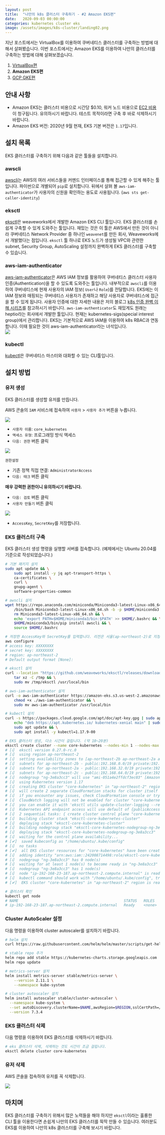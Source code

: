 ```yaml
---
layout: post
title:  "나만의 k8s 클러스터 구축하기 - #2 Amazon EKS편"
date:   2020-09-03 00:00:00
categories: kubernetes cluster eks
image: /assets/images/k8s-cluster/landing02.png
---
```

지난 포스트에서는 VirtualBox를 이용하여 쿠버네티스 클러스터를 구축하는 방법에 대해서 살펴봤습니다. 이번 포스트에서는 Amazon EKS를 이용하여 나만의 클러스터를 구축하는 방법에 대해 살펴보겠습니다.

1. [VirtualBox편](/kubernetes/cluster/virtualbox/2020/08/31/k8s-virtualbox/)
2. **Amazon EKS편**
3. [GCP GKE편](/kubernetes/cluster/gke/2020/09/04/k8s-gke/)


## 안내 사항

- Amazon EKS는 클러스터 비용으로 시간당 $0.10, 워커 노드 비용으로 [EC2 비용](https://aws.amazon.com/ec2/pricing)이 청구됩니다. 유의하시기 바랍니다. 테스트 목적이라면 구축 후 바로 삭제하시기 바랍니다.
- Amazon EKS 버전: 2020년 9월 현재, EKS 기본 버전은 `1.17`입니다.

## 설치 목록

EKS 클러스터를 구축하기 위해 다음과 같은 툴들을 설치합니다.

### awscli
[awscli](https://aws.amazon.com/cli/)는 AWS의 여러 서비스들을 커멘드 인터페이스를 통해 접근할 수 있게 해주는 툴입니다. 파이썬으로 개별되어 `pip`로 설치합니다. 뒤에서 살펴 볼 `aws-iam-authenticator`가 사용자의 신원을 확인하는 용도로 사용됩니다. (`aws sts get-caller-identity`)

### eksctl
[eksctl](https://github.com/weaveworks/eksctl)은 weaveworks에서 개발한 Amazon EKS CLI 툴입니다. EKS 클러스터를 손쉽게 구축할 수 있게 도와주는 툴입니다. 재밌는 것은 이 툴은 AWS에서 만든 것이 아니라 쿠버네티스 Network Provider 중 하나인 `weavenet`를 만든 회사, Weaveworks에서 개발했다는 점입니다. `eksctl` 툴 하나로 EKS 노드가 생성될 VPC와 관련한 subnet, Security Group, AutoScaling 설정까지 완벽하게 EKS 클러스터를 구축할 수 있습니다.

### aws-iam-authenticator
[aws-iam-authenticator](https://github.com/kubernetes-sigs/aws-iam-authenticator)은 AWS IAM 정보를 활용하여 쿠버네티스 클러스터 사용자 인증(Authentication)을 할 수 있도록 도와주는 툴입니다. 내부적으로 `awscli`를 이용하여 쿠버네티스에 현재 사용자의 IAM 정보( `User`나 `Role`)를 전달합니다. EKS에는 이 IAM 정보와 매핑되는 쿠버네티스 사용자가 존재하고 해당 사용자로 쿠버네티스에 접근을 할 수 있게 됩니다. 사용자 인증에 대한 자세한 내용은 저의 블로그 [k8s 인증 완벽 이해 시리즈](https://coffeewhale.com/kubernetes/authentication/x509/2020/05/02/auth01)를 참고하시기 바랍니다. `aws-iam-authenticator`도 재밌게도 원래는 heptio라는 회사에서 개발한 툴입니다. 현재는 kubernetes-sigs(special interest group)에서 관리합니다.
EKS는 기본적으로 AWS IAM을 이용하여 k8s RBAC과 연동합니다. 이때 필요한 것이 aws-iam-authenticator라는 녀석입니다.  
![](https://docs.aws.amazon.com/eks/latest/userguide/images/eks-iam.png)

### kubectl
[kubectl](https://kubernetes.io/docs/tasks/tools/install-kubectl)은 쿠버네티스 마스터와 대화할 수 있는 CLI툴입니다.

## 설치 방법

### 유저 생성

EKS 클러스터를 생성할 유저를 만듭니다.

AWS 콘솔의 `IAM` 서비스에 접속하여 `사용자` > `사용자 추가` 버튼을 누릅니다.

![](/assets/images/k8s-cluster/02-01.png)

- `사용자 이름`: `core_kubernetes`
- `액세스 유형`: 프로그래밍 방식 액세스
- `다음: 권한` 버튼 클릭

![](/assets/images/k8s-cluster/02-02.png)

`권한설정`

- 기존 정책 직접 연결: `AdministratorAccess`
- `다음: 태크` 버튼 클릭

**매우 강력한 권한이니 유의하시기 바랍니다.**

- `다음: 검토` 버튼 클릭
- `사용자 만들기` 버튼 클릭

![](/assets/images/k8s-cluster/02-03.png)

- `AccessKey`, `SecretKey`를 저장합니다.

### EKS 클러스터 구축

EKS 클러스터 생성 명령을 실행할 서버를 접속합니다. (예제에서는 Ubuntu 20.04를 기준으로 작성되었습니다.)


```bash
# 기본 패키지 설치
sudo apt update && \
    sudo apt install -y jq apt-transport-https \
    ca-certificates \
    curl \
    gnupg-agent \
    software-properties-common 

# awscli 설치
wget https://repo.anaconda.com/miniconda/Miniconda3-latest-Linux-x86_64.sh && \
    /bin/bash Miniconda3-latest-Linux-x86_64.sh -b -p $HOME/miniconda3 && \
    rm Miniconda3-latest-Linux-x86_64.sh && \
    echo 'export PATH=$HOME/miniconda3/bin:$PATH' >> $HOME/.bashrc && \
    $HOME/miniconda3/bin/pip install awscli && \
    source $HOME/.bashrc

# 저장한 AccessKey와 SecretKey를 입력합니다. 리전은 서울(ap-northeast-2)로 지정합니다.
aws configure
# access key: XXXXXXXX
# secret key: XXXXXXXX
# region: ap-northeast-2
# Default output format [None]:

# eksctl 설치
curl --location "https://github.com/weaveworks/eksctl/releases/download/latest_release/eksctl_$(uname -s)_amd64.tar.gz" | \
    tar xz -C /tmp && \
    sudo mv /tmp/eksctl /usr/local/bin

# aws-iam-authenticator 설치
curl -o aws-iam-authenticator https://amazon-eks.s3.us-west-2.amazonaws.com/1.17.9/2020-08-04/bin/linux/amd64/aws-iam-authenticator && \
    chmod +x ./aws-iam-authenticator && \
    sudo mv aws-iam-authenticator /usr/local/bin

# kubectl 설치
curl -s https://packages.cloud.google.com/apt/doc/apt-key.gpg | sudo apt-key add - && \
    echo "deb https://apt.kubernetes.io/ kubernetes-xenial main" | sudo tee -a /etc/apt/sources.list.d/kubernetes.list && \
    sudo apt update && \
    sudo apt install -y kubectl=1.17.9-00

# EKS 클러스터 생성, 다소 시간이 걸립니다. (약 10~20분)
eksctl create cluster --name core-kubernetes --nodes-min 1 --nodes-max 3 --nodes 1 --node-type m5.xlarge --asg-access --node-volume-size 100
# [ℹ]  eksctl version 0.27.0-rc.0
# [ℹ]  using region ap-northeast-2
# [ℹ]  setting availability zones to [ap-northeast-2b ap-northeast-2a ap-northeast-2c]
# [ℹ]  subnets for ap-northeast-2b - public:192.168.0.0/19 private:192.168.96.0/19
# [ℹ]  subnets for ap-northeast-2a - public:192.168.32.0/19 private:192.168.128.0/19
# [ℹ]  subnets for ap-northeast-2c - public:192.168.64.0/19 private:192.168.160.0/19
# [ℹ]  nodegroup "ng-3e8a3cc3" will use "ami-051a4e2ffdcf3ec03" [AmazonLinux2/1.17]
# [ℹ]  using Kubernetes version 1.17
# [ℹ]  creating EKS cluster "core-kubernetes" in "ap-northeast-2" region with un-managed nodes
# [ℹ]  will create 2 separate CloudFormation stacks for cluster itself and the initial nodegroup
# [ℹ]  if you encounter any issues, check CloudFormation console or try 'eksctl utils describe-stacks --region=ap-northeast-2 --cluster=core-kubernetes'
# [ℹ]  CloudWatch logging will not be enabled for cluster "core-kubernetes" in "ap-northeast-2"
# [ℹ]  you can enable it with 'eksctl utils update-cluster-logging --region=ap-northeast-2 --cluster=core-kubernetes'
# [ℹ]  Kubernetes API endpoint access will use default of {publicAccess=true, privateAccess=false} for cluster "core-kubernetes" in "ap-northeast-2"
# [ℹ]  2 sequential tasks: { create cluster control plane "core-kubernetes", 2 sequential sub-tasks: { no tasks, create nodegroup "ng-3e8a3cc3" } }
# [ℹ]  building cluster stack "eksctl-core-kubernetes-cluster"
# [ℹ]  deploying stack "eksctl-core-kubernetes-cluster"
# [ℹ]  building nodegroup stack "eksctl-core-kubernetes-nodegroup-ng-3e8a3cc3"
# [ℹ]  deploying stack "eksctl-core-kubernetes-nodegroup-ng-3e8a3cc3"
# [ℹ]  waiting for the control plane availability...
# [✔]  saved kubeconfig as "/home/ubuntu/.kube/config"
# [ℹ]  no tasks
# [✔]  all EKS cluster resources for "core-kubernetes" have been created
# [ℹ]  adding identity "arn:aws:iam::242008714498:role/eksctl-core-kubernetes-nodegroup-NodeInstanceRole-OV2MXUJF61O9" to auth ConfigMap
# [ℹ]  nodegroup "ng-3e8a3cc3" has 0 node(s)
# [ℹ]  waiting for at least 1 node(s) to become ready in "ng-3e8a3cc3"
# [ℹ]  nodegroup "ng-3e8a3cc3" has 1 node(s)
# [ℹ]  node "ip-192-168-23-187.ap-northeast-2.compute.internal" is ready
# [ℹ]  kubectl command should work with "/home/ubuntu/.kube/config", try 'kubectl get nodes'
# [✔]  EKS cluster "core-kubernetes" in "ap-northeast-2" region is ready

# 클러스터 확인
kubectl get node
# NAME                                                STATUS   ROLES    AGE     VERSION
# ip-192-168-23-187.ap-northeast-2.compute.internal   Ready    <none>   3m18s   v1.17.9-eks-4c6976
```

### Cluster AutoScaler 설정

다음 명령을 이용하여 cluster autoscaler를 설치하기 바랍니다.

```bash
# helm 설치
curl https://raw.githubusercontent.com/helm/helm/master/scripts/get-helm-3 | bash -s -- --version v3.2.2

# stable repo 추가
helm repo add stable https://kubernetes-charts.storage.googleapis.com
helm repo update

# metrics-server 설치
helm install metrics-server stable/metrics-server \
    --version 2.11.1 \
    --namespace kube-system

# cluster autoscaler 설치
helm install autoscaler stable/cluster-autoscaler \
  --namespace kube-system \
  --set autoDiscovery.clusterName=$NAME,awsRegion=$REGION,sslCertPath=/etc/kubernetes/pki/ca.crt \
  --version 7.3.4
```

### EKS 클러스터 삭제

다음 명령을 이용하여 EKS 클러스터를 삭제하시기 바랍니다.

```bash
# eks 클러스터 삭제, 삭제하는 것도 시간이 조금 걸립니다.
eksctl delete cluster core-kubernetes
```

### 유저 삭제

AWS 콘솔을 접속하여 유저를 꼭 삭제합니다.

![](/assets/images/k8s-cluster/02-04.png)

## 마치며

EKS 클러스터를 구축하기 위해서 많은 노력들을 해야 하지만 `eksctl`이라는 훌륭한 CLI 툴을 이용한다면 손쉽게 나만의 EKS 클러스터를 뚝딱 만들 수 있습니다. 여러분도 EKS를 이용하여 나만의 k8s 클러스터를 구축해 보시기 바랍니다.
